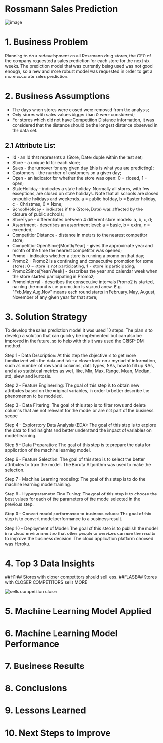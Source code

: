 # Rossmann Sales Prediction

![image](https://user-images.githubusercontent.com/67356304/139589757-67b447f4-9c56-4b5b-a8e9-02d8d21da292.png)


# 1. Business Problem
Planning to do a redevelopment on all Rossmann drug stores, the CFO of the company requested a sales prediction for each store for the next six weeks. The prediction model that was currently being used was not good enough, so a new and more robust model was requested in order to get a more accurate sales prediction.

# 2. Business Assumptions
* The days when stores were closed were removed from the analysis;
* Only stores with sales values bigger than 0 were considered;
* For stores which did not have Competition Distance information, it was considered that the distance should be the longest distance observed in the data set.

## 2.1 Attribute List

* Id - an Id that represents a (Store, Date) duple within the test set;
* Store - a unique Id for each store;
* Sales - the turnover for any given day (this is what you are predicting);
* Customers - the number of customers on a given day;
* Open - an indicator for whether the store was open: 0 = closed, 1 = open;
* StateHoliday - indicates a state holiday. Normally all stores, with few exceptions, are closed on state holidays. Note that all schools are closed on public holidays and weekends. a = public holiday, b = Easter holiday, c = Christmas, 0 = None;
* SchoolHoliday - indicates if the (Store, Date) was affected by the closure of public schools;
* StoreType - differentiates between 4 different store models: a, b, c, d;
* Assortment - describes an assortment level: a = basic, b = extra, c = extended;
* CompetitionDistance - distance in meters to the nearest competitor store;
* CompetitionOpenSince[Month/Year] - gives the approximate year and month of the time the nearest competitor was opened;
* Promo - indicates whether a store is running a promo on that day;
* Promo2 - Promo2 is a continuing and consecutive promotion for some stores: 0 = store is not participating, 1 = store is participating;
* Promo2Since[Year/Week] - describes the year and calendar week when the store started participating in Promo2;
* PromoInterval - describes the consecutive intervals Promo2 is started, naming the months the promotion is started anew. E.g. "Feb,May,Aug,Nov" means each round starts in February, May, August, November of any given year for that store;

# 3. Solution Strategy
To develop the sales prediction model it was used 10 steps. 
The plan is to develop a solution that can quickly be implemented, but can also be improved in the future, so to help with this it was used the CRISP-DM method.

Step 1 - Data Description: At this step the objective is to get more familiarized with the data and take a closer look on a myriad of information, such as number of rows and columns, data types, NAs, how to fill up NAs, and also statistical metrics as well, like, Min, Max, Range, Mean, Median, std, skew and kurtosis. 

Step 2 - Feature Engineering: The goal of this step is to obtain new attributes based on the original variables, in order to better describe the phenomenon to be modeled.

Step 3 - Data Filtering: The goal of this step is to filter rows and delete columns that are not relevant for the model or are not part of the business scope.

Step 4 - Exploratory Data Analysis (EDA): The goal of this step is to explore the data to find insights and better understand the impact of variables on model learning.

Step 5 - Data Preparation: The goal of this step is to prepare the data for application of the machine learning model.

Step 6 - Feature Selection: The goal of this step is to select the better attributes to train the model. The Boruta Algorithm was used to make the selection.

Step 7 - Machine Learning modeling: The goal of this step is to do the machine learning model training.

Step 8 - Hyperparameter Fine Tuning: The goal of this step is to choose the best values for each of the parameters of the model selected in the previous step.

Step 9 - Convert model performance to business values: The goal of this step is to convert model performance to a business result.

Step 10 - Deployment of Model: The goal of this step is to publish the model in a cloud environment so that other people or services can use the results to improve the business decision. The cloud application platform choosed was Heroku.

# 4. Top 3 Data Insights
##H1:## Stores with closer competitors should sell less.
##FLASE## Stores with CLOSER COMPETITORS sells MORE 

![sells competition closer](https://user-images.githubusercontent.com/67356304/140009245-9659f820-f6a8-4b6e-b239-7367f3bee959.jpg)


# 5. Machine Learning Model Applied

# 6. Machine Learning Model Performance

# 7. Business Results

# 8. Conclusions

# 9. Lessons Learned

# 10. Next Steps to Improve
